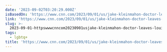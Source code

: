 ```yaml
---
date: '2023-09-02T03:20:29.000Z'
isBasedOn: 'https://www.cnn.com/2023/09/01/us/jake-kleinmahon-doctor-leaves-louisiana-reaj'
link: 'https://www.cnn.com/2023/09/01/us/jake-kleinmahon-doctor-leaves-louisiana-reaj'
slug: >-
  2023-09-01-httpswwwcnncom20230901usjake-kleinmahon-doctor-leaves-louisiana-reaj
tags:
  - lgbtq+
title: 'https://www.cnn.com/2023/09/01/us/jake-kleinmahon-doctor-leaves-louisiana-reaj'
---
```


